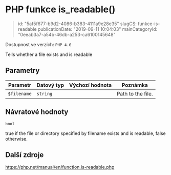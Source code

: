 PHP funkce is_readable()
========================

> id: "5af5f677-b9d2-4086-b383-4111a9e28e35"
> slugCS: funkce-is-readable
> publicationDate: "2019-09-11 10:04:03"
> mainCategoryId: "0eeab3a7-a54b-46db-a253-ca6100145648"

Dostupnost ve verzích: `PHP 4.0`

Tells whether a file exists and is readable


Parametry
--------------

| Parametr | Datový typ | Výchozí hodnota | Poznámka |
|-----|-----|-----|-----|
| `$filename` | `string` |  | Path to the file. |


Návratové hodnoty
----------------

`bool`

true if the file or directory specified by
filename exists and is readable, false otherwise.

Další zdroje
------------

https://php.net/manual/en/function.is-readable.php
